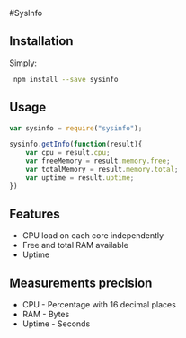 #SysInfo

## Installation

Simply:
```bash
 npm install --save sysinfo
```
## Usage

```js
var sysinfo = require("sysinfo");

sysinfo.getInfo(function(result){
    var cpu = result.cpu;
    var freeMemory = result.memory.free;
    var totalMemory = result.memory.total;
    var uptime = result.uptime;
})
```

## Features

 * CPU load on each core independently
 * Free and total RAM available 
 * Uptime

## Measurements precision

 * CPU - Percentage with 16 decimal places
 * RAM - Bytes
 * Uptime - Seconds